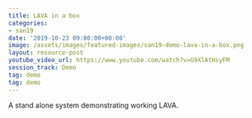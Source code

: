 ```yaml
---
title: LAVA in a box
categories:
- san19
date: '2019-10-23 09:00:00+00:00'
image: /assets/images/featured-images/san19-demo-lava-in-a-box.png
layout: resource-post
youtube_video_url: https://www.youtube.com/watch?v=G9XlAtHsyFM
session_track: Demo
tag: demo
tag: demo
---
```

A stand alone system demonstrating working LAVA.
